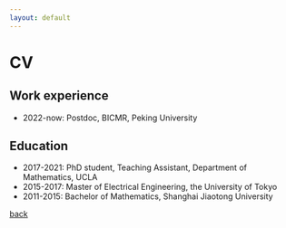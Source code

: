 ```yaml
---
layout: default
---
```


# CV

## Work experience
- 2022-now: Postdoc, BICMR, Peking University

## Education
- 2017-2021:    PhD student, Teaching Assistant, Department of Mathematics, UCLA
- 2015-2017:   Master of Electrical Engineering, the University of Tokyo
- 2011-2015:   Bachelor of Mathematics, Shanghai Jiaotong University


[back](./)
